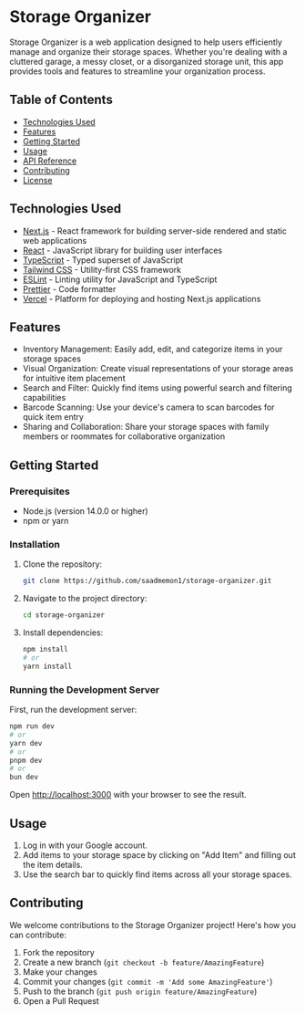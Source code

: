 # Storage Organizer

Storage Organizer is a web application designed to help users efficiently manage and organize their storage spaces. Whether you're dealing with a cluttered garage, a messy closet, or a disorganized storage unit, this app provides tools and features to streamline your organization process.

## Table of Contents
- [Technologies Used](#technologies-used)
- [Features](#features)
- [Getting Started](#getting-started)
- [Usage](#usage)
- [API Reference](#api-reference)
- [Contributing](#contributing)
- [License](#license)

## Technologies Used
- [Next.js](https://nextjs.org/) - React framework for building server-side rendered and static web applications
- [React](https://reactjs.org/) - JavaScript library for building user interfaces
- [TypeScript](https://www.typescriptlang.org/) - Typed superset of JavaScript
- [Tailwind CSS](https://tailwindcss.com/) - Utility-first CSS framework
- [ESLint](https://eslint.org/) - Linting utility for JavaScript and TypeScript
- [Prettier](https://prettier.io/) - Code formatter
- [Vercel](https://vercel.com/) - Platform for deploying and hosting Next.js applications

## Features
- Inventory Management: Easily add, edit, and categorize items in your storage spaces
- Visual Organization: Create visual representations of your storage areas for intuitive item placement
- Search and Filter: Quickly find items using powerful search and filtering capabilities
- Barcode Scanning: Use your device's camera to scan barcodes for quick item entry
- Sharing and Collaboration: Share your storage spaces with family members or roommates for collaborative organization

## Getting Started

### Prerequisites
- Node.js (version 14.0.0 or higher)
- npm or yarn

### Installation
1. Clone the repository:
   ```bash
   git clone https://github.com/saadmemon1/storage-organizer.git
   ```
2. Navigate to the project directory:
   ```bash
   cd storage-organizer
   ```
3. Install dependencies:
   ```bash
   npm install
   # or
   yarn install
   ```

### Running the Development Server

First, run the development server:

```bash
npm run dev
# or
yarn dev
# or
pnpm dev
# or
bun dev
```

Open [http://localhost:3000](http://localhost:3000) with your browser to see the result.

## Usage
1. Log in with your Google account.
2. Add items to your storage space by clicking on "Add Item" and filling out the item details.
3. Use the search bar to quickly find items across all your storage spaces.

## Contributing
We welcome contributions to the Storage Organizer project! Here's how you can contribute:

1. Fork the repository
2. Create a new branch (`git checkout -b feature/AmazingFeature`)
3. Make your changes
4. Commit your changes (`git commit -m 'Add some AmazingFeature'`)
5. Push to the branch (`git push origin feature/AmazingFeature`)
6. Open a Pull Request


<!-- ## License
This project is licensed under the MIT License - see the [LICENSE](LICENSE) file for details. -->